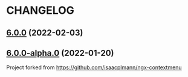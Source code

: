 # CHANGELOG

## [6.0.0](https://github.com/PerfectMemory/ngx-contextmenu) (2022-02-03)

## [6.0.0-alpha.0](https://github.com/PerfectMemory/ngx-contextmenu) (2022-01-20)

Project forked from https://github.com/isaacplmann/ngx-contextmenu
